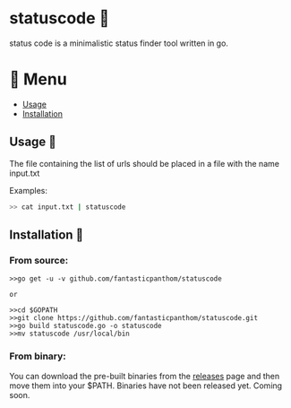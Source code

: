 # statuscode :panda_face:

status code is a minimalistic status finder tool written in go.

# :scroll: Menu 

- [Usage](#usage)
- [Installation](#installation)

## Usage :hammer:


The file containing the list of urls should be placed in a file with the name input.txt 

Examples:

```bash
>> cat input.txt | statuscode
```
## Installation :hammer: 
### From source:

```
>>go get -u -v github.com/fantasticpanthom/statuscode

or

>>cd $GOPATH
>>git clone https://github.com/fantasticpanthom/statuscode.git
>>go build statuscode.go -o statuscode
>>mv statuscode /usr/local/bin
```
### From binary:
You can download the pre-built binaries from the [releases](https://github.com/fantasticpanthom/statuscode/releases/) page and then move them into your $PATH.
Binaries have not been released yet.
Coming soon.
